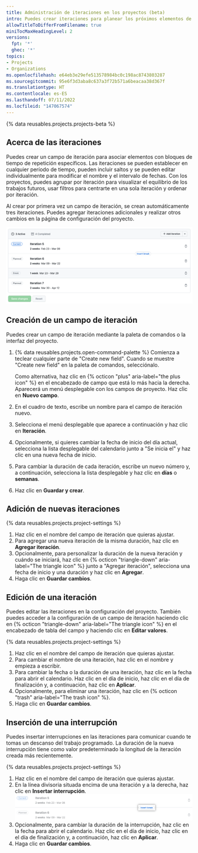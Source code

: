```yaml
---
title: Administración de iteraciones en los proyectos (beta)
intro: Puedes crear iteraciones para planear los próximos elementos de grupo y trabajo.
allowTitleToDifferFromFilename: true
miniTocMaxHeadingLevel: 2
versions:
  fpt: '*'
  ghec: '*'
topics:
- Projects
- Organizations
ms.openlocfilehash: e64eb3e29efe513578984bc0c198ac8743803287
ms.sourcegitcommit: 95e6f3d3aba8c637a3f72b571a6beacaa38d367f
ms.translationtype: HT
ms.contentlocale: es-ES
ms.lasthandoff: 07/11/2022
ms.locfileid: "147067574"
---
```

{% data reusables.projects.projects-beta %}

## <a name="about-iterations"></a>Acerca de las iteraciones

Puedes crear un campo de iteración para asociar elementos con bloques de tiempo de repetición específicos. Las iteraciones se pueden establecer en cualquier período de tiempo, pueden incluir saltos y se pueden editar individualmente para modificar el nombre y el intervalo de fechas. Con los proyectos, puedes agrupar por iteración para visualizar el equilibrio de los trabajos futuros, usar filtros para centrarte en una sola iteración y ordenar por iteración.

Al crear por primera vez un campo de iteración, se crean automáticamente tres iteraciones.  Puedes agregar iteraciones adicionales y realizar otros cambios en la página de configuración del proyecto.

![Captura de pantalla en la que se muestra la configuración de un campo de iteración](/assets/images/help/issues/iterations-example.png)

## <a name="creating-an-iteration-field"></a>Creación de un campo de iteración

Puedes crear un campo de iteración mediante la paleta de comandos o la interfaz del proyecto.

1. {% data reusables.projects.open-command-palette %} Comienza a teclear cualquier parte de "Create new field". Cuando se muestre "Create new field" en la paleta de comandos, selecciónalo.

   Como alternativa, haz clic en {% octicon "plus" aria-label="the plus icon" %} en el encabezado de campo que está lo más hacia la derecha. Aparecerá un menú desplegable con los campos de proyecto. Haz clic en **Nuevo campo**.
1. En el cuadro de texto, escribe un nombre para el campo de iteración nuevo.
1. Selecciona el menú desplegable que aparece a continuación y haz clic en **Iteración**.
1. Opcionalmente, si quieres cambiar la fecha de inicio del día actual, selecciona la lista desplegable del calendario junto a "Se inicia el" y haz clic en una nueva fecha de inicio.
2. Para cambiar la duración de cada iteración, escribe un nuevo número y, a continuación, selecciona la lista desplegable y haz clic en **días** o **semanas**.
3. Haz clic en **Guardar y crear**.
  
## <a name="adding-new-iterations"></a>Adición de nuevas iteraciones

{% data reusables.projects.project-settings %}
1. Haz clic en el nombre del campo de iteración que quieras ajustar.
1. Para agregar una nueva iteración de la misma duración, haz clic en **Agregar iteración**.
1. Opcionalmente, para personalizar la duración de la nueva iteración y cuándo se iniciará, haz clic en {% octicon "triangle-down" aria-label="The triangle icon" %} junto a "Agregar iteración", selecciona una fecha de inicio y una duración y haz clic en **Agregar**.
1. Haga clic en **Guardar cambios**.

## <a name="editing-an-iteration"></a>Edición de una iteración

Puedes editar las iteraciones en la configuración del proyecto. También puedes acceder a la configuración de un campo de iteración haciendo clic en {% octicon "triangle-down" aria-label="The triangle icon" %} en el encabezado de tabla del campo y haciendo clic en **Editar valores**.

{% data reusables.projects.project-settings %}
1. Haz clic en el nombre del campo de iteración que quieras ajustar.
1. Para cambiar el nombre de una iteración, haz clic en el nombre y empieza a escribir.
1. Para cambiar la fecha o la duración de una iteración, haz clic en la fecha para abrir el calendario. Haz clic en el día de inicio, haz clic en el día de finalización y, a continuación, haz clic en **Aplicar**.
1. Opcionalmente, para eliminar una iteración, haz clic en {% octicon "trash" aria-label="The trash icon" %}.
1. Haga clic en **Guardar cambios**.

## <a name="inserting-a-break"></a>Inserción de una interrupción

Puedes insertar interrupciones en las iteraciones para comunicar cuando te tomas un descanso del trabajo programado. La duración de la nueva interrupción tiene como valor predeterminado la longitud de la iteración creada más recientemente.

{% data reusables.projects.project-settings %}
1. Haz clic en el nombre del campo de iteración que quieras ajustar.
2. En la línea divisoria situada encima de una iteración y a la derecha, haz clic en **Insertar interrupción**.
   ![Captura de pantalla en la que se muestra la ubicación del botón "Insertar interrupción"](/assets/images/help/issues/iteration-insert-break.png)
3. Opcionalmente, para cambiar la duración de la interrupción, haz clic en la fecha para abrir el calendario. Haz clic en el día de inicio, haz clic en el día de finalización y, a continuación, haz clic en **Aplicar**.
4. Haga clic en **Guardar cambios**.
